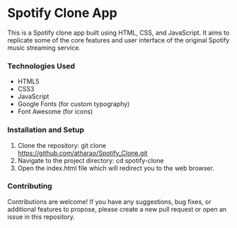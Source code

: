 # Spotify Clone App

This is a Spotify clone app built using HTML, CSS, and JavaScript. It aims to replicate some of the core features and user interface of the original Spotify music streaming service.

### Technologies Used
* HTML5
* CSS3
* JavaScript
* Google Fonts (for custom typography)
* Font Awesome (for icons)

### Installation and Setup
1. Clone the repository: git clone https://github.com/atharao/Spotify_Clone.git
2. Navigate to the project directory: cd spotify-clone
3. Open the index.html file which will redirect you to the web browser.

### Contributing
Contributions are welcome! If you have any suggestions, bug fixes, or additional features to propose, please create a new pull request or open an issue in this repository.


